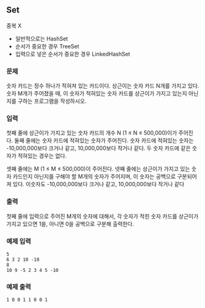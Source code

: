 ## Set
중복 X

* 일반적으로는 HashSet
* 순서가 중요한 경우 TreeSet
* 입력으로 넣은 순서가 중요한 경우 LinkedHashSet

### 문제
숫자 카드는 정수 하나가 적혀져 있는 카드이다. 상근이는 숫자 카드 N개를 가지고 있다. 숫자 M개가 주어졌을 때, 이 숫자가 적혀있는 숫자 카드를 상근이가 가지고 있는지 아닌지를 구하는 프로그램을 작성하시오.

### 입력
첫째 줄에 상근이가 가지고 있는 숫자 카드의 개수 N (1 ≤ N ≤ 500,000)이가 주어진다. 둘째 줄에는 숫자 카드에 적혀있는 숫자가 주어진다. 숫자 카드에 적혀있는 숫자는 -10,000,000보다 크거나 같고, 10,000,000보다 작거나 같다. 두 숫자 카드에 같은 숫자가 적혀있는 경우는 없다.

셋째 줄에는 M (1 ≤ M ≤ 500,000)이 주어진다. 넷째 줄에는 상근이가 가지고 있는 숫자 카드인지 아닌지를 구해야 할 M개의 숫자가 주어지며, 이 숫자는 공백으로 구분되어져 있다. 이숫자도 -10,000,000보다 크거나 같고, 10,000,000보다 작거나 같다

### 출력
첫째 줄에 입력으로 주어진 M개의 숫자에 대해서, 각 숫자가 적힌 숫자 카드를 상근이가 가지고 있으면 1을, 아니면 0을 공백으로 구분해 출력한다.

### 예제 입력
```
5
6 3 2 10 -10
8
10 9 -5 2 3 4 5 -10
```
### 예제 출력
```
1 0 0 1 1 0 0 1
```
